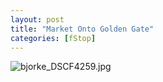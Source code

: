 ```yaml
---
layout: post
title: "Market Onto Golden Gate"
categories: [fStop]
---
```

<img alt="bjorke_DSCF4259.jpg" src="http://www.botzilla.com/blog/archives/pix2014/bjorke_DSCF4259.jpg" class="img-responsive" border="0" />



